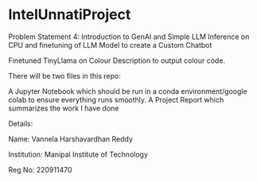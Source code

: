 # IntelUnnatiProject
Problem Statement 4: Introduction to GenAI and Simple LLM Inference on CPU and finetuning of LLM Model to create a Custom Chatbot

Finetuned TinyLlama on Colour Description to output colour code.

There will be two files in this repo:

  A Jupyter Notebook which should be run in a conda environment/google colab to ensure everything runs smoothly.
  A Project Report which summarizes the work I have done

Details:
  
  Name: Vannela Harshavardhan Reddy
  
  Institution: Manipal Institute of Technology
  
  Reg No: 220911470

